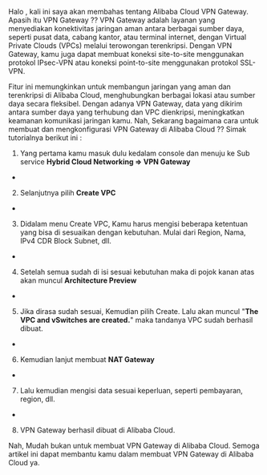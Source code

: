 Halo , kali ini saya akan membahas tentang Alibaba Cloud VPN Gateway. Apasih itu VPN Gateway ?? VPN Gateway adalah layanan yang menyediakan konektivitas jaringan aman antara berbagai sumber daya, seperti pusat data, cabang kantor, atau terminal internet, dengan Virtual Private Clouds (VPCs) melalui terowongan terenkripsi. Dengan VPN Gateway, kamu juga dapat membuat koneksi site-to-site menggunakan protokol IPsec-VPN atau koneksi point-to-site menggunakan protokol SSL-VPN.

Fitur ini memungkinkan untuk membangun jaringan yang aman dan terenkripsi di Alibaba Cloud, menghubungkan berbagai lokasi atau sumber daya secara fleksibel. Dengan adanya VPN Gateway, data yang dikirim antara sumber daya yang terhubung dan VPC dienkripsi, meningkatkan keamanan komunikasi jaringan kamu. Nah, Sekarang bagaimana cara untuk membuat dan mengkonfigurasi VPN Gateway di Alibaba Cloud ?? Simak tutorialnya berikut ini :


1. Yang pertama kamu masuk dulu kedalam console dan menuju ke Sub service **Hybrid Cloud Networking => VPN Gateway**

-

2. Selanjutnya pilih **Create VPC**

-

3. Didalam menu Create VPC, Kamu harus mengisi beberapa ketentuan yang bisa di sesuaikan dengan kebutuhan. Mulai dari Region, Nama, IPv4 CDR Block Subnet, dll.

-

4. Setelah semua sudah di isi sesuai kebutuhan maka di pojok kanan atas akan muncul **Architecture Preview**

-

5. Jika dirasa sudah sesuai, Kemudian pilih Create. Lalu akan muncul "**The VPC and vSwitches are created.**" maka tandanya VPC sudah berhasil dibuat.

-

6. Kemudian lanjut membuat **NAT Gateway**

-

7. Lalu kemudian mengisi data sesuai keperluan, seperti pembayaran, region, dll.

-

8. VPN Gateway berhasil dibuat di Alibaba Cloud.

Nah, Mudah bukan untuk membuat VPN Gateway di Alibaba Cloud. Semoga artikel ini dapat membantu kamu dalam membuat VPN Gateway di Alibaba Cloud ya.